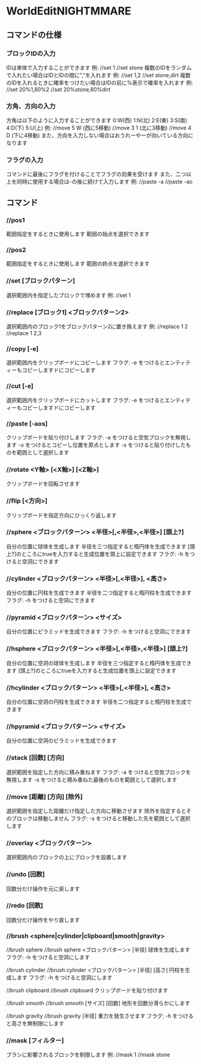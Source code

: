 # WorldEditNIGHTMMARE

## コマンドの仕様

### ブロックIDの入力
IDは単体で入力することができます
例: //set 1
    //set stone
複数のIDをランダムで入れたい場合はIDとIDの間に","を入れます
例: //set 1,2
    //set stone,dirt
複数のIDを入れるときに確率をつけたい場合はIDの前に%表示で確率を入れます
例: //set 20%1,80%2
    //set 20%stone,80%dirt
### 方角、方向の入力
方角は以下のように入力することができます
0:W(西) 1:N(北) 2:E(東) 3:S(南)
4:D(下) 5:U(上)
例: //move 5 W (西に5移動)
    //move 3 1 (北に3移動)
    //move 4 D (下に4移動)
また、方向を入力しない場合はおうれーやーが向いている方向になります

### フラグの入力
コマンドに最後にフラグを付けることでフラグの効果を受けます
また、二つ以上を同時に使用する場合は-の後に続けて入力します
例: //paste -a
    //paste -ao


## コマンド

### //pos1
範囲指定をするときに使用します
範囲の始点を選択できます

### //pos2
範囲指定をするときに使用します
範囲の終点を選択できます

### //set [ブロックパターン]
選択範囲内を指定したブロックで埋めます
例: //set 1

### //replace [ブロック1] <ブロックパターン2>
選択範囲内のブロック1をブロックパターン2に置き換えます
例: //replace 1 2
    //replace 1 2,3

### //copy [-e]
選択範囲内をクリップボードにコピーします
フラグ: -e をつけるとエンティティーもコピーしますドにコピーします

### //cut [-e]
選択範囲内をクリップボードにカットします
フラグ: -e をつけるとエンティティーもコピーしますドにコピーします

### //paste [-aos]
クリップボードを貼り付けします
フラグ: -a をつけると空気ブロックを無視します
        -o をつけるとコピーし位置を原点とします
        -s をつけると貼り付けしたものを範囲として選択します

### //rotate <Y軸> [<X軸>] [<Z軸>]
クリップボードを回転させます

### //flip [<方向>]
クリップボードを指定方向にひっくり返します

### //sphere <ブロックパターン> <半径>[,<半径>,<半径>] [頭上?]
自分の位置に球体を生成します
半径を三つ指定すると楕円体を生成できます
[頭上?]のところにtrueを入力すると生成位置を頭上に設定できます
フラグ: -h をつけると空洞にできます

### //cylinder <ブロックパターン> <半径>[,<半径>], <高さ>
自分の位置に円柱を生成できます
半径を二つ指定すると楕円柱を生成できます
フラグ: -h をつけると空洞にできます

### //pyramid <ブロックパターン> <サイズ>
自分の位置にピラミッドを生成できます
フラグ: -h をつけると空洞にできます

### //hsphere <ブロックパターン> <半径>[,<半径>,<半径>] [頭上?]
自分の位置に空洞の球体を生成します
半径を三つ指定すると楕円体を生成できます
[頭上?]のところにtrueを入力すると生成位置を頭上に設定できます

### //hcylinder <ブロックパターン> <半径>[,<半径>], <高さ>
自分の位置に空洞の円柱を生成できます
半径を二つ指定すると楕円柱を生成できます

### //hpyramid <ブロックパターン> <サイズ>
自分の位置に空洞のピラミッドを生成できます

### //stack [回数] [方向]
選択範囲を指定した方向に積み重ねます
フラグ: -a をつけると空気ブロックを無視します
        -s をつけると積み重ねた最後のものを範囲として選択します

### //move [距離] [方向] [除外]
選択範囲を指定した距離だけ指定した方向に移動させます
除外を指定するとそのブロックは移動しません
フラグ: -s をつけると移動した先を範囲として選択します

### //overlay <ブロックパターン>
選択範囲内のブロックの上にブロックを設置します

### //undo [回数]
回数分だけ操作を元に戻します

### //redo [回数]
回数分だけ操作をやり直します

### //brush <sphere|cylinder|clipboard|smooth|gravity>

//brush sphere
   //brush sphere <ブロックパターン> [半径]
   球体を生成します
   フラグ: -h をつけると空洞にします

//brush cylinder
   //brush cylinder <ブロックパターン> [半径] [高さ]
   円柱を生成します
   フラグ: -h をつけると空洞にします

//brush clipboard
   //brush clipboard
   クリップボードを貼り付けます

//brush smooth
   //brush smooth [サイズ] [回数]
   地形を回数分滑らかにします

//brush gravity
   //brush gravity [半径]
   重力を発生させます
   フラグ: -h をつけると高さを無制限にします

### //mask [フィルター]
ブラシに影響されるブロックを制限します
例: //mask 1
    //mask stone
